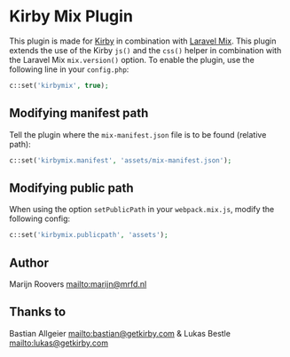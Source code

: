 # Kirby Mix Plugin

This plugin is made for [Kirby](http://getkirby.com/) in combination with [Laravel Mix](https://laravel.com/docs/5.6/mix). This plugin extends the use of the Kirby `js()` and the `css()` helper in combination with the Laravel Mix `mix.version()` option. To enable the plugin, use the following line in your `config.php`:

```php
c::set('kirbymix', true);
```

## Modifying manifest path

Tell the plugin where the `mix-manifest.json` file is to be found (relative path):

```php
c::set('kirbymix.manifest', 'assets/mix-manifest.json');
```

## Modifying public path

When using the option `setPublicPath` in your `webpack.mix.js`, modify the following config:

```php
c::set('kirbymix.publicpath', 'assets');
```

## Author

Marijn Roovers <mailto:marijn@mrfd.nl>

## Thanks to

Bastian Allgeier <mailto:bastian@getkirby.com> & Lukas Bestle <mailto:lukas@getkirby.com>
